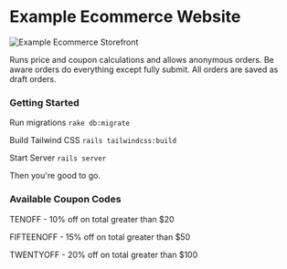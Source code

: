 # Example Ecommerce Website

![Example Ecommerce Storefront](https://imgur.com/a/dFonc7X)

Runs price and coupon calculations and allows anonymous orders. Be aware orders do everything except fully submit. All orders are saved as draft orders.

### Getting Started

Run migrations
```rake db:migrate```


Build Tailwind CSS
```rails tailwindcss:build```


Start Server
```rails server```

Then you're good to go.

### Available Coupon Codes
TENOFF - 10% off on total greater than $20

FIFTEENOFF - 15% off on total greater than $50

TWENTYOFF - 20% off on total greater than $100
